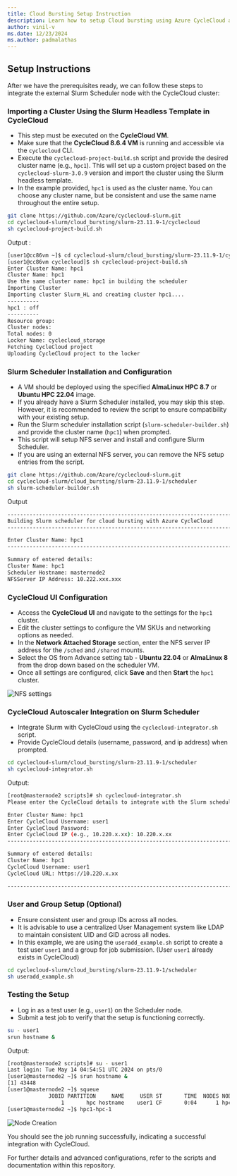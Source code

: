 ```yaml
---
title: Cloud Bursting Setup Instruction
description: Learn how to setup Cloud bursting using Azure CycleCloud and Slurm.
author: vinil-v
ms.date: 12/23/2024
ms.author: padmalathas
---
```


## Setup Instructions

After we have the prerequisites ready, we can follow these steps to integrate the external Slurm Scheduler node with the CycleCloud cluster:

### Importing a Cluster Using the Slurm Headless Template in CycleCloud

- This step must be executed on the **CycleCloud VM**.
- Make sure that the **CycleCloud 8.6.4 VM** is running and accessible via the `cyclecloud` CLI.
- Execute the `cyclecloud-project-build.sh` script and provide the desired cluster name (e.g., `hpc1`). This will set up a custom project based on the `cyclecloud-slurm-3.0.9` version and import the cluster using the Slurm headless template.
- In the example provided, `hpc1` is used as the cluster name. You can choose any cluster name, but be consistent and use the same name throughout the entire setup.


```bash
git clone https://github.com/Azure/cyclecloud-slurm.git
cd cyclecloud-slurm/cloud_bursting/slurm-23.11.9-1/cyclecloud
sh cyclecloud-project-build.sh
```

Output :

```bash
[user1@cc86vm ~]$ cd cyclecloud-slurm/cloud_bursting/slurm-23.11.9-1/cyclecloud
[user1@cc86vm cyclecloud]$ sh cyclecloud-project-build.sh
Enter Cluster Name: hpc1
Cluster Name: hpc1
Use the same cluster name: hpc1 in building the scheduler
Importing Cluster
Importing cluster Slurm_HL and creating cluster hpc1....
----------
hpc1 : off
----------
Resource group:
Cluster nodes:
Total nodes: 0
Locker Name: cyclecloud_storage
Fetching CycleCloud project
Uploading CycleCloud project to the locker
```

### Slurm Scheduler Installation and Configuration

- A VM should be deployed using the specified **AlmaLinux HPC 8.7** or **Ubuntu HPC 22.04** image. 
- If you already have a Slurm Scheduler installed, you may skip this step. However, it is recommended to review the script to ensure compatibility with your existing setup.
- Run the Slurm scheduler installation script (`slurm-scheduler-builder.sh`) and provide the cluster name (`hpc1`) when prompted.
- This script will setup NFS server and install and configure Slurm Scheduler.
- If you are using an external NFS server, you can remove the NFS setup entries from the script.


```bash
git clone https://github.com/Azure/cyclecloud-slurm.git
cd cyclecloud-slurm/cloud_bursting/slurm-23.11.9-1/scheduler
sh slurm-scheduler-builder.sh
```
Output 

```bash
------------------------------------------------------------------------------------------------------------------------------
Building Slurm scheduler for cloud bursting with Azure CycleCloud
------------------------------------------------------------------------------------------------------------------------------

Enter Cluster Name: hpc1
------------------------------------------------------------------------------------------------------------------------------

Summary of entered details:
Cluster Name: hpc1
Scheduler Hostname: masternode2
NFSServer IP Address: 10.222.xxx.xxx
```

### CycleCloud UI Configuration

- Access the **CycleCloud UI** and navigate to the settings for the `hpc1` cluster.
- Edit the cluster settings to configure the VM SKUs and networking options as needed.
- In the **Network Attached Storage** section, enter the NFS server IP address for the `/sched` and `/shared` mounts.
- Select the OS from Advance setting tab - **Ubuntu 22.04** or **AlmaLinux 8** from the drop down based on the scheduler VM.
- Once all settings are configured, click **Save** and then **Start** the `hpc1` cluster.

![NFS settings](../images/slurm-cloud-burst/cyclecloud-ui-config.png)

### CycleCloud Autoscaler Integration on Slurm Scheduler

- Integrate Slurm with CycleCloud using the `cyclecloud-integrator.sh` script.
- Provide CycleCloud details (username, password, and ip address) when prompted.

```bash
cd cyclecloud-slurm/cloud_bursting/slurm-23.11.9-1/scheduler
sh cyclecloud-integrator.sh
```
Output:

```bash
[root@masternode2 scripts]# sh cyclecloud-integrator.sh
Please enter the CycleCloud details to integrate with the Slurm scheduler

Enter Cluster Name: hpc1
Enter CycleCloud Username: user1
Enter CycleCloud Password:
Enter CycleCloud IP (e.g., 10.220.x.xx): 10.220.x.xx
------------------------------------------------------------------------------------------------------------------------------

Summary of entered details:
Cluster Name: hpc1
CycleCloud Username: user1
CycleCloud URL: https://10.220.x.xx

------------------------------------------------------------------------------------------------------------------------------
```

### User and Group Setup (Optional)

- Ensure consistent user and group IDs across all nodes.
- It is advisable to use a centralized User Management system like LDAP to maintain consistent UID and GID across all nodes.
- In this example, we are using the `useradd_example.sh` script to create a test user `user1` and a group for job submission. (User `user1` already exists in CycleCloud)

```bash
cd cyclecloud-slurm/cloud_bursting/slurm-23.11.9-1/scheduler
sh useradd_example.sh
```

### Testing the Setup

- Log in as a test user (e.g., `user1`) on the Scheduler node.
- Submit a test job to verify that the setup is functioning correctly.

```bash
su - user1
srun hostname &
```
Output:
```bash
[root@masternode2 scripts]# su - user1
Last login: Tue May 14 04:54:51 UTC 2024 on pts/0
[user1@masternode2 ~]$ srun hostname &
[1] 43448
[user1@masternode2 ~]$ squeue
             JOBID PARTITION     NAME     USER ST       TIME  NODES NODELIST(REASON)
                 1       hpc hostname    user1 CF       0:04      1 hpc1-hpc-1
[user1@masternode2 ~]$ hpc1-hpc-1
```
![Node Creation](../images/slurm-cloud-burst/cyclecloud-ui-new-node.png)

You should see the job running successfully, indicating a successful integration with CycleCloud.

For further details and advanced configurations, refer to the scripts and documentation within this repository.

